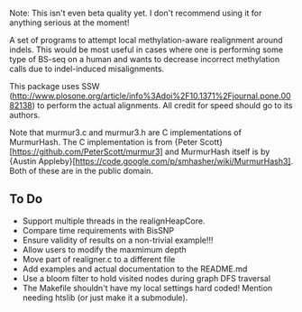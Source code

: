 Note: This isn't even beta quality yet. I don't recommend using it for anything serious at the moment!

A set of programs to attempt local methylation-aware realignment around indels. This would be most useful in cases where one is performing some type of BS-seq on a human and wants to decrease incorrect methylation calls due to indel-induced misalignments.

This package uses SSW (http://www.plosone.org/article/info%3Adoi%2F10.1371%2Fjournal.pone.0082138) to perform the actual alignments. All credit for speed should go to its authors.

Note that murmur3.c and murmur3.h are C implementations of MurmurHash. The C implementation is from {Peter Scott}[https://github.com/PeterScott/murmur3] and MurmurHash itself is by {Austin Appleby}[https://code.google.com/p/smhasher/wiki/MurmurHash3]. Both of these are in the public domain.

To Do
-----
 * Support multiple threads in the realignHeapCore.
 * Compare time requirements with BisSNP
 * Ensure validity of results on a non-trivial example!!!
 * Allow users to modify the maxmimum depth
 * Move part of realigner.c to a different file
 * Add examples and actual documentation to the README.md
 * Use a bloom filter to hold visited nodes during graph DFS traversal
 * The Makefile shouldn't have my local settings hard coded! Mention needing htslib (or just make it a submodule).
